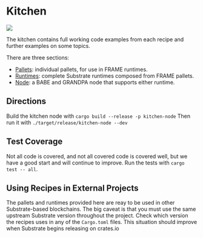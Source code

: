 # Kitchen
[![](https://tokei.rs/b1/github/substrate-developer-hub/recipes)](https://github.com/substrate-developer-hub/recipes)

The kitchen contains full working code examples from each recipe and further examples on some topics.

There are three sections:
* [Pallets](./pallets/README.md): individual pallets, for use in FRAME runtimes.
* [Runtimes](./runtimes/README.md): complete Substrate runtimes composed from FRAME pallets.
* [Node](./node/README.md): a BABE and GRANDPA node that supports either runtime.

## Directions

Build the kitchen node with `cargo build --release -p kitchen-node`
Then run it with `./target/release/kitchen-node --dev`

## Test Coverage
Not all code is covered, and not all covered code is covered well, but we have a good start and will continue to improve. Run the tests with `cargo test -- all`.

## Using Recipes in External Projects

The pallets and runtimes provided here are reay to be used in other Substrate-based blockchains. The big caveat is that you must use the same upstream Substrate version throughout the project. Check which version the recipes uses in any of the `Cargo.toml` files. This situation should improve when Substrate begins releasing on crates.io
